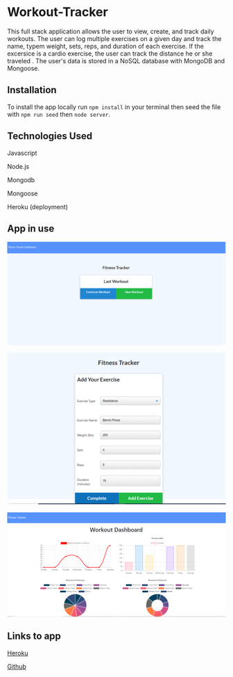 # Workout-Tracker

This full stack application allows the user to view, create, and track daily workouts.  The user can log multiple exercises on a given day and track the name, typem weight, sets, reps, and duration of each exercise.  If the excersice is a cardio exercise, the user can track the distance he or she traveled . The user's data is stored in a NoSQL database with MongoDB and Mongoose.


## Installation

To install the app locally run `npm install` in your terminal then seed the file with `npm run seed` then `node server`. 

## Technologies Used

Javascript

Node.js

Mongodb

Mongoose

Heroku (deployment)

## App in use
![home page](./public/images/Workout-Tracker2.PNG)

![excercise entry](./public/images/Workout-Tracker3.PNG)

![tracker chart](./public/images/Workout-Tracker1.PNG)

## Links to app

[Heroku](https://desolate-reef-41887.herokuapp.com/)


[Github](https://github.com/zosotherover/workout-tracker)

























